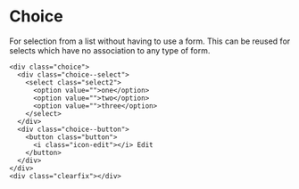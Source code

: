 # Choice

For selection from a list without having to use a form. This can be reused for selects which have no association to any type of form.

```
<div class="choice">
  <div class="choice--select">
    <select class="select2">
      <option value="">one</option>
      <option value="">two</option>
      <option value="">three</option>
    </select>
  </div>
  <div class="choice--button">
    <button class="button">
      <i class="icon-edit"></i> Edit
    </button>
  </div>
</div>
<div class="clearfix"></div>
```
